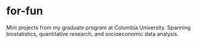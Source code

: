 # for-fun
Mini projects from my graduate program at Columbia University. Spanning biostatistics, quantitative research, and socioeconomic data analysis.
